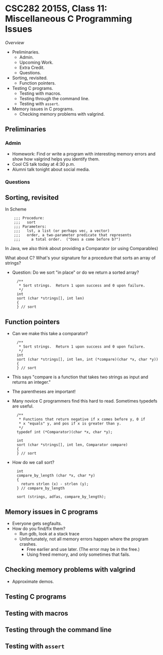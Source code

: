 CSC282 2015S, Class 11: Miscellaneous C Programming Issues
==========================================================

_Overview_

* Preliminaries.
    * Admin.
    * Upcoming Work.
    * Extra Credit.
    * Questions.
* Sorting, revisited.
    * Function pointers.
* Testing C programs.
    * Testing with macros.
    * Testing through the command line.
    * Testing with `assert`.
* Memory issues in C programs.
    * Checking memory problems with valgrind.

Preliminaries
-------------

### Admin

* Homework: Find or write a program with interesting memory errors 
  and show how valgrind helps you identify them.
* Cool CS talk today at 4:30 p.m.
* Alumni talk tonight about social media.

### Questions

Sorting, revisited
------------------

In Scheme

        ;;; Procedure:
        ;;;   sort
        ;;; Parameters:
        ;;;   lst, a list (or perhaps vec, a vector)
        ;;;   order, a two-parameter predicate that represents
        ;;;     a total order.  ("Does a come before b?")

In Java, we also think about providing a Comparator (or using 
Comparables)

What about C?  What's your signature for a procedure that sorts
an array of strings?

* Question: Do we sort "in place" or do we return a sorted array?

        /**
         * Sort strings.  Return 1 upon success and 0 upon failure.
         */
        int
        sort (char *strings[], int len)
        {
        } // sort

Function pointers
-----------------

* Can we make this take a comparator?

        /**
         * Sort strings.  Return 1 upon success and 0 upon failure.
         */
        int
        sort (char *strings[], int len, int (*compare)(char *x, char *y))
        {
        } // sort

* This says "compare is a function that takes two strings as input
  and returns an integer."
* The parentheses are important!
* Many novice C programmers find this hard to read.  Sometimes
  typedefs are useful.

        /**
         * Functions that return negative if x comes before y, 0 if
         * x "equals" y, and pos if x is greater than y.
         */
        typedef int (*Comparator)(char *x, char *y);

        int
        sort (char *strings[], int len, Comparator compare)
        {
        } // sort

* How do we call sort?

        int 
        compare_by_length (char *x, char *y)
        {
          return strlen (x) - strlen (y);
        } // compare_by_length

        sort (strings, adfas, compare_by_length);

Memory issues in C programs
---------------------------

* Everyone gets segfaults.
* How do you find/fix them?
    * Run gdb, look at a stack trace
    * Unfortunately, not all memory errors happen where the program
      crashes.
         * Free earlier and use later.  (The error may be in the free.)
         * Using freed memory, and only sometimes that fails.

Checking memory problems with valgrind
--------------------------------------

* Approximate demos.

Testing C programs
------------------

Testing with macros
-------------------

Testing through the command line
--------------------------------

Testing with `assert`
---------------------

